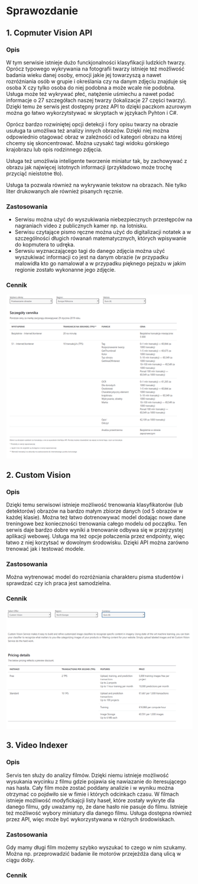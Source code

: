 # Sprawozdanie

## 1. Copmuter Vision API

### Opis

W tym serwisie istnieje dużo funckjonalności klasyfikacji ludzkich twarzy. Oprócz typowego wykrywania na fotografii twarzy istnieje też możliwość badania wieku danej osoby, emocji jakie jej towarzyszą a nawet rozróżniania osób w grupie i określania czy na danym zdjęciu znajduje się osoba X czy tylko osoba do niej podobna a może wcale nie podobna. Usługa może też wykrywać płeć, natężenie uśmiechu a nawet podać informacje o 27 szczegółach naszej twarzy (lokalizacje 27 części twarzy). Dzięki temu że serwis jest dostępny przez API to dzięki paczkom azurowym można go łatwo wykorzytstywać w skryptach w językach Pyhton i C#. 

Oprócz bardzo rozwiniętej opcji detekcji i fory opisu twarzy na obrazie usuługa ta umożliwa też analizy innych obrazów. Dzięki niej można odpowiednio otagować obraz w zależnośći od kategori obrazu na której chcemy się skoncentrować. Można uzysakć tagi widoku górskiego krajobrazu lub opis rodzinnego zdjęcia.

Usługa też umożliwia inteligente tworzenie miniatur tak, by zachowywać z obrazu jak najwięcej istotnych informacji (przykładowo może trochę przyciąć nieistotne tło).

Usługa ta pozwala również na wykrywanie tekstow na obrazach. Nie tylko liter drukowanych ale również pisanych ręcznie.

### Zastosowania

* Serwisu można użyć do wyszukiwania niebezpiecznych przestępców na nagraniach video z publicznych kamer np. na lotnisku.
* Serwisu czytające pismo ręczne można użyć do digitalizacji notatek a w szczególności długich rówanań matematycznych, których wpisywanie do kopmutera to udręka.
* Serwsiu wyznaczającego tagi do danego zdjęcia można użyć wyszukiwać informacji co jest na danym obrazie (w przypadku malowidła kto go namalował a w przypadku pięknego pejzażu w jakim regionie zostało wykonanne jego zdjęcie.

### Cennik

![](https://raw.githubusercontent.com/edsuch21/AI-on-Microsoft-Azure/main/Vision%20Services/Computer%20Vision%20API.png)

## 2. Custom Vision

### Opis

Dzięki temu serwisowi istnieje możliwość trenowania klasyfikatorów (lub detektorów) obrazów na bardzo małym zbiorze danych (od 5 obrazów w każdej klasie). Można też łatwo dotrenowywać model dodając nowe dane treningowe bez konieczności trenowania całego modelu od początku. Ten serwis daje bardzo dobre wyniki a trenowanie odbywa się w przejrzystej aplikacji webowej. Usługa ma też opcje połaczenia przez endpointy, więc łatwo z niej korzytsać w dowolnym środowisku. Dzięki API można zarówno trenować jak i testować modele.

### Zastosowania

Można wytrenować model do rozróżniania charakteru pisma studentów i sprawdzać czy ich praca jest samodzielna.

### Cennik

![](https://raw.githubusercontent.com/edsuch21/AI-on-Microsoft-Azure/main/Vision%20Services/Custom%20Vison.png)


## 3. Video Indexer

### Opis

Servis ten służy do analizy filmów. Dzięki niemu istnieje możliwość wysukania wycinku z filmu gdzie pojawia się nawiazanie do iteresującego nas hasła. Cały film może zostać poddany analizie i w wyniku można otrzymać co pojdwiło sie w fimie i których odcinkach czasu. W filmach istnieje możliwość modyfickajcji listy haseł, które zostały wykryte dla danego filmu, gdy uważamy np, że dane hasło nie pasuje do filmu. Istnieje też możliwość wybory miniatury dla danego filmu. Usługa dostępna również przez API, więc może być wykorzystywana w różnych środowiskach.

### Zastosowania

Gdy mamy długi film możemy szybko wyszukać to czego w nim szukamy. Można np. przeprowadzić badanie ile motorów przejeżdża daną ulicą w ciągu doby.

### Cennik

